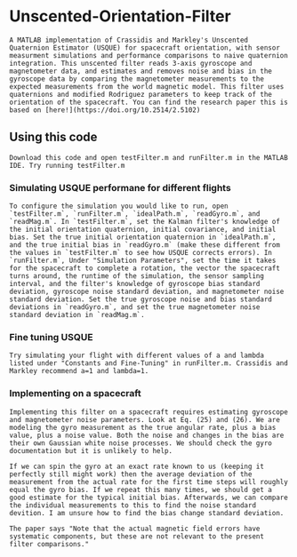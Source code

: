 # Unscented-Orientation-Filter

	A MATLAB implementation of Crassidis and Markley's Unscented Quaternion Estimator (USQUE) for spacecraft orientation, with sensor measurment simulations and performance comparisons to naive quaternion integration. This unscented filter reads 3-axis gyroscope and magnetometer data, and estimates and removes noise and bias in the gyroscope data by comparing the magnetometer measurements to the expected measurements from the world magnetic model. This filter uses quaternions and modified Rodriguez parameters to keep track of the orientation of the spacecraft. You can find the research paper this is based on [here!](https://doi.org/10.2514/2.5102)


## Using this code

    Download this code and open testFilter.m and runFilter.m in the MATLAB IDE. Try running testFilter.m


### Simulating USQUE performane for different flights
	To configure the simulation you would like to run, open `testFilter.m`, `runFilter.m`, `idealPath.m`, `readGyro.m`, and `readMag.m`. In `testFilter.m`, set the Kalman filter's knowledge of the initial orientation quaternion, initial covariance, and initial bias. Set the true initial orientation quaternion in `idealPath.m`, and the true initial bias in `readGyro.m` (make these different from the values in `testFilter.m` to see how USQUE corrects errors). In `runFilter.m`, Under "Simulation Parameters", set the time it takes for the spacecraft to complete a rotation, the vector the spacecraft turns around, the runtime of the simulation, the sensor sampling interval, and the filter's knowledge of gyroscope bias standard deviation, gyroscope noise standard deviation, and magnetometer noise standard deviation. Set the true gyroscope noise and bias standard deviations in `readGyro.m`, and set the true magnetometer noise standard deviation in `readMag.m`.
    
### Fine tuning USQUE
	Try simulating your flight with different values of a and lambda listed under "Constants and Fine-Tuning" in runFilter.m. Crassidis and Markley recommend a=1 and lambda=1.

### Implementing on a spacecraft
    Implementing this filter on a spacecraft requires estimating gyroscope and magnetometer noise parameters. Look at Eq. (25) and (26). We are modeling the gyro measurement as the true angular rate, plus a bias value, plus a noise value. Both the noise and changes in the bias are their own Gaussian white noise processes. We should check the gyro documentation but it is unlikely to help.

    If we can spin the gyro at an exact rate known to us (keeping it perfectly still might work) then the average deviation of the measurement from the actual rate for the first time steps will roughly equal the gyro bias. If we repeat this many times, we should get a good estimate for the typical initial bias. Afterwards, we can compare the individual measurements to this to find the noise standard devition. I am unsure how to find the bias change standard deviation.

    The paper says "Note that the actual magnetic field errors have systematic components, but these are not relevant to the present filter comparisons."
